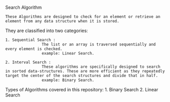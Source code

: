 Search Algorithm

    These Algorithms are designed to check for an element or retrieve an element from any data structure when it is stored.


They are classified into two categories:

    1. Sequential Search :
                    The list or an array is traversed sequentially and every element is checked. 
                    example: Linear Search.

    2. Interval Search :
                    These algorithms are specifically designed to search in sorted data-structures. These are more efficient as they repeatedly target the center of the search structures and divide that in half.
                    example: Binary Search.
                    

Types of Algorithms covered in this repository:
    1. Binary Search
    2. Linear Search
    
